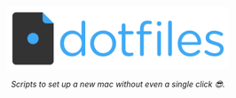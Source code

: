 <p align="center">
  <img src="img/logo.png" alt="dotfiles logo" width="400">
</p>

<p align="center">
    <i>Scripts to set up a new mac without even a single click 😎.</i>
</p>

